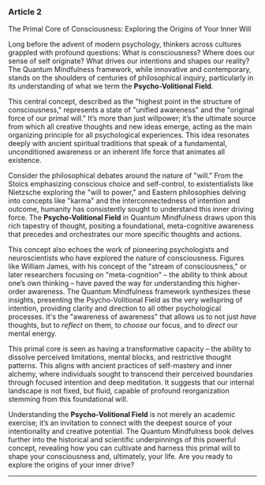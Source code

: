 ### Article 2
The Primal Core of Consciousness: Exploring the Origins of Your Inner Will



Long before the advent of modern psychology, thinkers across cultures grappled with profound questions: What is consciousness? Where does our sense of self originate? What drives our intentions and shapes our reality? The Quantum Mindfulness framework, while innovative and contemporary, stands on the shoulders of centuries of philosophical inquiry, particularly in its understanding of what we term the **Psycho-Volitional Field**.

This central concept, described as the "highest point in the structure of consciousness," represents a state of "unified awareness" and the "original force of our primal will." It’s more than just willpower; it’s the ultimate source from which all creative thoughts and new ideas emerge, acting as the main organizing principle for all psychological experiences. This idea resonates deeply with ancient spiritual traditions that speak of a fundamental, unconditioned awareness or an inherent life force that animates all existence.

Consider the philosophical debates around the nature of "will." From the Stoics emphasizing conscious choice and self-control, to existentialists like Nietzsche exploring the "will to power," and Eastern philosophies delving into concepts like "karma" and the interconnectedness of intention and outcome, humanity has consistently sought to understand this inner driving force. The **Psycho-Volitional Field** in Quantum Mindfulness draws upon this rich tapestry of thought, positing a foundational, meta-cognitive awareness that precedes and orchestrates our more specific thoughts and actions.

This concept also echoes the work of pioneering psychologists and neuroscientists who have explored the nature of consciousness. Figures like William James, with his concept of the "stream of consciousness," or later researchers focusing on "meta-cognition" – the ability to think about one’s own thinking – have paved the way for understanding this higher-order awareness. The Quantum Mindfulness framework synthesizes these insights, presenting the Psycho-Volitional Field as the very wellspring of intention, providing clarity and direction to all other psychological processes. It's the "awareness of awareness" that allows us to not just *have* thoughts, but to *reflect* on them, to *choose* our focus, and to *direct* our mental energy.

This primal core is seen as having a transformative capacity – the ability to dissolve perceived limitations, mental blocks, and restrictive thought patterns. This aligns with ancient practices of self-mastery and inner alchemy, where individuals sought to transcend their perceived boundaries through focused intention and deep meditation. It suggests that our internal landscape is not fixed, but fluid, capable of profound reorganization stemming from this foundational will.

Understanding the **Psycho-Volitional Field** is not merely an academic exercise; it’s an invitation to connect with the deepest source of your intentionality and creative potential. The Quantum Mindfulness book delves further into the historical and scientific underpinnings of this powerful concept, revealing how you can cultivate and harness this primal will to shape your consciousness and, ultimately, your life. Are you ready to explore the origins of your inner drive?

---